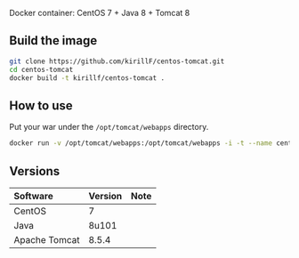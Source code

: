 Docker container: CentOS 7 + Java 8 + Tomcat 8

## Build the image

```sh
git clone https://github.com/kirillF/centos-tomcat.git
cd centos-tomcat
docker build -t kirillf/centos-tomcat .
```

## How to use
Put your war under the `/opt/tomcat/webapps` directory.

```sh
docker run -v /opt/tomcat/webapps:/opt/tomcat/webapps -i -t --name centos-tomcat kirillf/centos-tomcat
```

## Versions

|Software|Version|Note|
|:-----------|:------------|:------------|
|CentOS|7||
|Java|8u101||
|Apache Tomcat|8.5.4||
